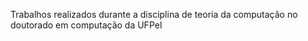Trabalhos realizados durante a disciplina de teoria da computação no doutorado em computação da UFPel
